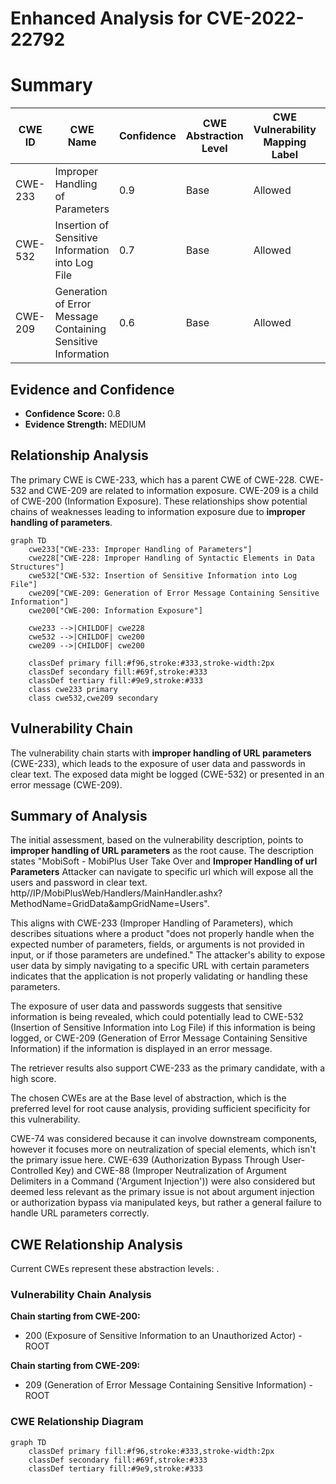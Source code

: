 # Enhanced Analysis for CVE-2022-22792

# Summary
| CWE ID | CWE Name | Confidence | CWE Abstraction Level | CWE Vulnerability Mapping Label | CWE-Vulnerability Mapping Notes |
|---|---|---|---|---|---|
| CWE-233 | Improper Handling of Parameters | 0.9 | Base | Allowed | Primary CWE |
| CWE-532 | Insertion of Sensitive Information into Log File | 0.7 | Base | Allowed | Secondary Candidate |
| CWE-209 | Generation of Error Message Containing Sensitive Information | 0.6 | Base | Allowed | Secondary Candidate |

## Evidence and Confidence

*   **Confidence Score:** 0.8
*   **Evidence Strength:** MEDIUM

## Relationship Analysis
The primary CWE is CWE-233, which has a parent CWE of CWE-228.
CWE-532 and CWE-209 are related to information exposure. CWE-209 is a child of CWE-200 (Information Exposure). These relationships show potential chains of weaknesses leading to information exposure due to **improper handling of parameters**.

```mermaid
graph TD
    cwe233["CWE-233: Improper Handling of Parameters"]
    cwe228["CWE-228: Improper Handling of Syntactic Elements in Data Structures"]
    cwe532["CWE-532: Insertion of Sensitive Information into Log File"]
    cwe209["CWE-209: Generation of Error Message Containing Sensitive Information"]
    cwe200["CWE-200: Information Exposure"]
    
    cwe233 -->|CHILDOF| cwe228
    cwe532 -->|CHILDOF| cwe200
    cwe209 -->|CHILDOF| cwe200
    
    classDef primary fill:#f96,stroke:#333,stroke-width:2px
    classDef secondary fill:#69f,stroke:#333
    classDef tertiary fill:#9e9,stroke:#333
    class cwe233 primary
    class cwe532,cwe209 secondary
```

## Vulnerability Chain
The vulnerability chain starts with **improper handling of URL parameters** (CWE-233), which leads to the exposure of user data and passwords in clear text. The exposed data might be logged (CWE-532) or presented in an error message (CWE-209).

## Summary of Analysis
The initial assessment, based on the vulnerability description, points to **improper handling of URL parameters** as the root cause. The description states "MobiSoft - MobiPlus User Take Over and **Improper Handling of url Parameters** Attacker can navigate to specific url which will expose all the users and password in clear text. http//IP/MobiPlusWeb/Handlers/MainHandler.ashx?MethodName=GridData&ampGridName=Users".

This aligns with CWE-233 (Improper Handling of Parameters), which describes situations where a product "does not properly handle when the expected number of parameters, fields, or arguments is not provided in input, or if those parameters are undefined." The attacker's ability to expose user data by simply navigating to a specific URL with certain parameters indicates that the application is not properly validating or handling these parameters.

The exposure of user data and passwords suggests that sensitive information is being revealed, which could potentially lead to CWE-532 (Insertion of Sensitive Information into Log File) if this information is being logged, or CWE-209 (Generation of Error Message Containing Sensitive Information) if the information is displayed in an error message.

The retriever results also support CWE-233 as the primary candidate, with a high score.

The chosen CWEs are at the Base level of abstraction, which is the preferred level for root cause analysis, providing sufficient specificity for this vulnerability.

CWE-74 was considered because it can involve downstream components, however it focuses more on neutralization of special elements, which isn't the primary issue here. CWE-639 (Authorization Bypass Through User-Controlled Key) and CWE-88 (Improper Neutralization of Argument Delimiters in a Command ('Argument Injection')) were also considered but deemed less relevant as the primary issue is not about argument injection or authorization bypass via manipulated keys, but rather a general failure to handle URL parameters correctly.


## CWE Relationship Analysis

Current CWEs represent these abstraction levels: .


### Vulnerability Chain Analysis

**Chain starting from CWE-200:**
- 200 (Exposure of Sensitive Information to an Unauthorized Actor) - ROOT


**Chain starting from CWE-209:**
- 209 (Generation of Error Message Containing Sensitive Information) - ROOT



### CWE Relationship Diagram

```mermaid
graph TD
    classDef primary fill:#f96,stroke:#333,stroke-width:2px
    classDef secondary fill:#69f,stroke:#333
    classDef tertiary fill:#9e9,stroke:#333
```
